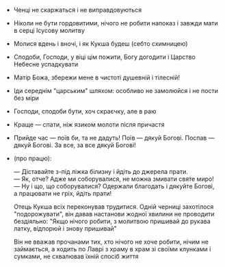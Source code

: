 + Ченці не скаржаться і не виправдовуються

+ Ніколи не бути гордовитими, нічого не робити напоказ і завжди мати в серці
Ісусову молитву

+ Молися вдень і вночі, і як Кукша будеш (себто схимницею)

+ Сподоби, Господи, у віці цім пожити, Богу догодити і Царство Небесне
успадкувати

+ Матір Божа, збережи мене в чистоті душевній і тілесній!

+ Іди середнім "царським" шляхом: особливо не замолюйся і не пости без міри

+ Господи, сподоби бути, хоч скраєчку, але в раю

+ Краще — спати, ніж язиком молоти після причастя

+ Прийде час — поїв би, та не дадуть! Поїв — дякуй Богові. Поспав — дякуй
Богові. За все, за все дякуй Богові!

+ (про працю):

    — Діставайте з-під ліжка білизну і йдіть до джерела прати.  
    — Як, отче? Адже ми соборувалися, не можна змивати святе миро!  
    — Ну і що, що соборувалися? Одержали благодать і дякуйте Богові, а працювати не гріх, йдіть прати!

    Отець Кукша всіх переконував трудитися. Одній черниці захотілося "подорожувати", він давав настанови жодної хвилини не проводити бездіяльно: "Якщо нічого робити, з молитвою пришивай до рукава латку, відпорюй і знову пришивай"

    Він не вважав прочанами тих, хто нічого не хоче робити, нічим не займається, а ходить по Лаврі з храму в храм зі своїми клунками і сумками, не схвалював їхній спосіб життя
